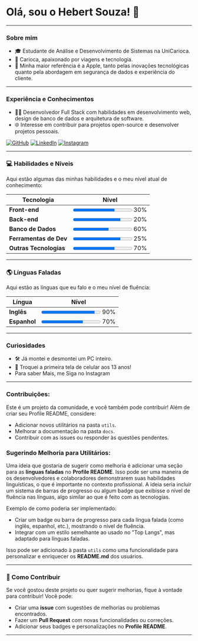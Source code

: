 # Olá, sou o Hebert Souza! 👋

---

### Sobre mim
- 🎓 Estudante de Análise e Desenvolvimento de Sistemas na UniCarioca.
- 🌆 Carioca, apaixonado por viagens e tecnologia.
- 🍏 Minha maior referência é a Apple, tanto pelas inovações tecnológicas quanto pela abordagem em segurança de dados e experiência do cliente.

---

### Experiência e Conhecimentos
- 👨‍💻 Desenvolvedor Full Stack com habilidades em desenvolvimento web, design de banco de dados e arquitetura de software.
- 🌐 Interesse em contribuir para projetos open-source e desenvolver projetos pessoais.

[![GitHub](https://img.shields.io/badge/GitHub-100000?style=for-the-badge&logo=github&logoColor=white)](https://github.com/hebertsouza)
[![LinkedIn](https://img.shields.io/badge/LinkedIn-0A66C2?style=for-the-badge&logo=linkedin&logoColor=white)](https://www.linkedin.com/in/hebertsouza/)
[![Instagram](https://img.shields.io/badge/Instagram-E4405F?style=for-the-badge&logo=instagram&logoColor=white)](https://www.instagram.com/)

---

### 💻 Habilidades e Níveis

Aqui estão algumas das minhas habilidades e o meu nível atual de conhecimento:

| **Tecnologia**        | **Nível**                                                                                                                                           |
|-----------------------|-----------------------------------------------------------------------------------------------------------------------------------------------------|
| **Front-end**         | <progress value="70" max="100"></progress> 30%                                                                                                      |
| **Back-end**          | <progress value="80" max="100"></progress> 20%                                                                                                      |
| **Banco de Dados**    | <progress value="60" max="100"></progress> 60%                                                                                                      |
| **Ferramentas de Dev**| <progress value="80" max="100"></progress> 25%                                                                                                      |
| **Outras Tecnologias**| <progress value="70" max="100"></progress> 70%                                                                                                      |

---

### 🌎 Línguas Faladas

Aqui estão as línguas que eu falo e o meu nível de fluência:

| **Língua**      | **Nível**                                                                                                                   |
|-----------------|-----------------------------------------------------------------------------------------------------------------------------|
| **Inglês**      | <progress value="90" max="100"></progress> 90%                                                                                 |
| **Espanhol**    | <progress value="70" max="100"></progress> 70%                                                                                 |

---

### Curiosidades
- 🛠️ Já montei e desmontei um PC inteiro.
- 📱 Troquei a primeira tela de celular aos 13 anos!
- Para saber Mais, me Siga no Instagram

---

### Contribuições:
Este é um projeto da comunidade, e você também pode contribuir! Além de criar seu Profile README, considere:

- Adicionar novos utilitários na pasta `utils`.
- Melhorar a documentação na pasta `docs`.
- Contribuir com as issues ou responder às questões pendentes.

### Sugerindo Melhoria para Utilitários:
Uma ideia que gostaria de sugerir como melhoria é adicionar uma seção para as **línguas faladas** no **Profile README**. Isso pode ser uma maneira de os desenvolvedores e colaboradores demonstrarem suas habilidades linguísticas, o que é importante no contexto profissional. A ideia seria incluir um sistema de barras de progresso ou algum badge que exibisse o nível de fluência nas línguas, algo similar ao que é feito com as tecnologias.

Exemplo de como poderia ser implementado:

- Criar um badge ou barra de progresso para cada língua falada (como inglês, espanhol, etc.), mostrando o nível de fluência.
- Integrar com um estilo semelhante ao usado no "Top Langs", mas adaptado para línguas faladas.

Isso pode ser adicionado à pasta `utils` como uma funcionalidade para personalizar e enriquecer os **README.md** dos usuários.

---

### 🤝 Como Contribuir

Se você gostou deste projeto ou quer sugerir melhorias, fique à vontade para contribuir! Você pode:

- Criar uma **issue** com sugestões de melhorias ou problemas encontrados.
- Fazer um **Pull Request** com novas funcionalidades ou correções.
- Adicionar seus badges e personalizações no **Profile README**.

---
